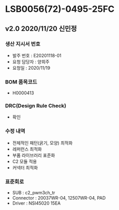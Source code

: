 # LSB0056(72)-0495-25FC

## v2.0 2020/11/20 신민정

### 생산 지시서 번호
* 발주 번호 : E20201118-01
* 요청 담당자 : 양희주
* 요청일 : 2020/11/19

###  BOM 품목코드
* H0000413

### DRC(Design Rule Check)
* 확인

### 수정 내역
* 전체적인 패턴(굵기, 모양) 최적화
* 레퍼런스 최적화
* 부품 라이브러리 표준화
* C2 모듈 적용
* 커넥터 최적화

### 표준회로
* SUB : c2_pwm3ch_tr
* Connector : 20037WR-04, 12507WR-04, PAD
* Driver : NSI45020 15EA
